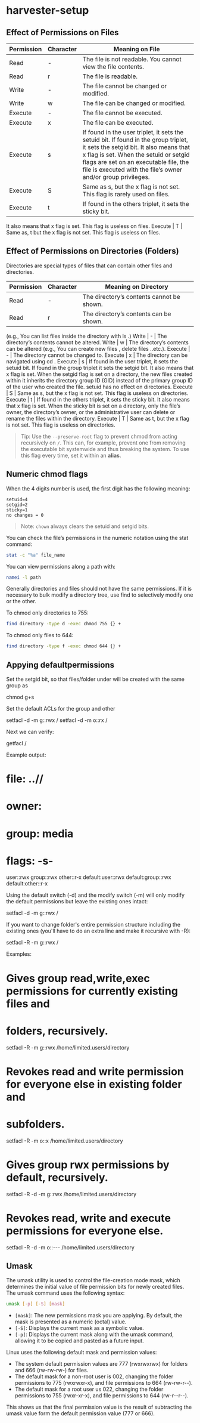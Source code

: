 # harvester-setup

## Effect of Permissions on Files

Permission |	Character |	Meaning on File
-----------|--------------|----------------
Read |	- |	The file is not readable. You cannot view the file contents.
Read|  r |	The file is readable.
Write |	- |	The file cannot be changed or modified.
Write | w |	The file can be changed or modified.
Execute	| - |	The file cannot be executed.
Execute | x |	The file can be executed.
Execute | s |	If found in the user triplet, it sets the setuid bit. If found in the group triplet, it sets the setgid bit. It also means that x flag is set. When the setuid or setgid flags are set on an executable file, the file is executed with the file’s owner and/or group privileges.
Execute | S |	Same as s, but the x flag is not set. This flag is rarely used on files.
Execute | t |	If found in the others triplet, it sets the sticky bit.
It also means that x flag is set. This flag is useless on files.
Execute | T |	Same as, t but the x flag is not set. This flag is useless on files.

## Effect of Permissions on Directories (Folders)

Directories are special types of files that can contain other files and directories.

Permission |	Character |	Meaning on Directory
-----------|--------------|---------------------
Read |	- |	The directory’s contents cannot be shown.
Read | r |	The directory’s contents can be shown.
(e.g., You can list files inside the directory with ls .)
Write |	- |	The directory’s contents cannot be altered.
Write | w |	The directory’s contents can be altered (e.g., You can create new files , delete files ..etc.).
Execute |	- |	The directory cannot be changed to.
Execute | x |	The directory can be navigated using cd .
Execute | s |	If found in the user triplet, it sets the setuid bit. If found in the group triplet it sets the setgid bit. It also means that x flag is set. When the setgid flag is set on a directory, the new files created within it inherits the directory group ID (GID) instead of the primary group ID of the user who created the file. setuid has no effect on directories.
Execute | S | 	Same as s, but the x flag is not set. This flag is useless on directories.
Execute | t |	If found in the others triplet, it sets the sticky bit. It also means that x flag is set. When the sticky bit is set on a directory, only the file’s owner, the directory’s owner, or the administrative user can delete or rename the files within the directory.
Execute | T |	Same as t, but the x flag is not set. This flag is useless on directories.

> Tip: Use the `--preserve-root` flag to prevent chmod from acting recursively on `/`. This can, for example, prevent one from removing the executable bit systemwide and thus breaking the system. To use this flag every time, set it within an **alias**.

## Numeric chmod flags

When the 4 digits number is used, the first digit has the following meaning:

    setuid=4
    setgid=2
    sticky=1
    no changes = 0

> Note: `chown` always clears the setuid and setgid bits.

You can check the file’s permissions in the numeric notation using the stat command:

```bash
stat -c "%a" file_name
```

You can view permissions along a path with:

```bash
namei -l path
```

Generally directories and files should not have the same permissions. If it is necessary to bulk modify a directory tree, use find to selectively modify one or the other.

To chmod only directories to 755:

```bash
find directory -type d -exec chmod 755 {} +
```

To chmod only files to 644:

```bash
find directory -type f -exec chmod 644 {} +
```

## Appying defaultpermissions

Set the setgid bit, so that files/folder under <directory> will be created with the same group as <directory>

chmod g+s <directory>

Set the default ACLs for the group and other

setfacl -d -m g::rwx /<directory>
setfacl -d -m o::rx /<directory>

Next we can verify:

getfacl /<directory>

Example output:

# file: ../<directory>/
# owner: <user>
# group: media
# flags: -s-
user::rwx
group::rwx
other::r-x
default:user::rwx
default:group::rwx
default:other::r-x

Using the default switch (-d) and the modify switch (-m) will only modify the default permissions but leave the existing ones intact:

setfacl -d -m g::rwx /<directory>

If you want to change folder's entire permission structure including the existing ones (you'll have to do an extra line and make it recursive with -R):

setfacl -R -m g::rwx /<directory>

Examples:

# Gives group read,write,exec permissions for currently existing files and
# folders, recursively.
setfacl -R -m g::rwx /home/limited.users/directory 

# Revokes read and write permission for everyone else in existing folder and
# subfolders.
setfacl -R -m o::x /home/limited.users/directory  

# Gives group rwx permissions by default, recursively.
setfacl -R -d -m g::rwx /home/limited.users/directory

# Revokes read, write and execute permissions for everyone else. 
setfacl -R -d -m o::--- /home/limited.users/directory




## Umask

The umask utility is used to control the file-creation mode mask, which determines the initial value of file permission bits for newly created files.
The umask command uses the following syntax:

```bash
umask [-p] [-S] [mask]
```

- `[mask]`: The new permissions mask you are applying. By default, the mask is presented as a numeric (octal) value.
- `[-S]`: Displays the current mask as a symbolic value.
- `[-p]`: Displays the current mask along with the umask command, allowing it to be copied and pasted as a future input.

Linux uses the following default mask and permission values:

- The system default permission values are 777 (rwxrwxrwx) for folders and 666 (rw-rw-rw-) for files.
- The default mask for a non-root user is 002, changing the folder permissions to 775 (rwxrwxr-x), and file permissions to 664 (rw-rw-r--).
- The default mask for a root user us 022, changing the folder permissions to 755 (rwxr-xr-x), and file permissions to 644 (rw-r--r--).

This shows us that the final permission value is the result of subtracting the umask value form the default permission value (777 or 666).